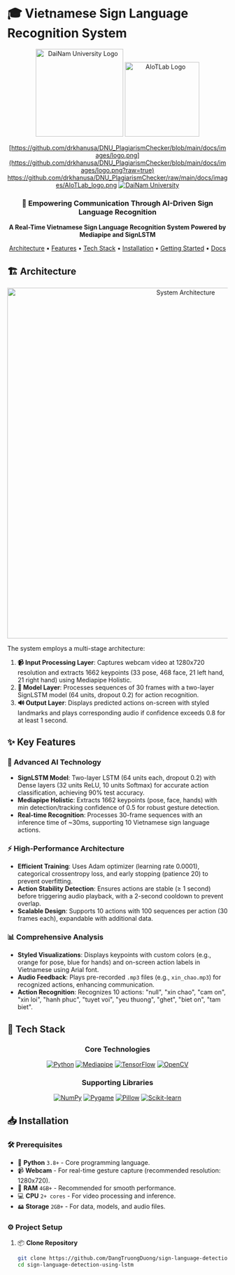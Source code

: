 # 🎓 Vietnamese Sign Language Recognition System

<div align="center">

<p align="center">
  <img src="docs/images/logo.png" alt="DaiNam University Logo" width="200"/>
  <img src="docs/images/AIoTLab_logo.png" alt="AIoTLab Logo" width="170"/>
</p>

[https://github.com/drkhanusa/DNU_PlagiarismChecker/blob/main/docs/images/logo.png](https://github.com/drkhanusa/DNU_PlagiarismChecker/blob/main/docs/images/logo.png?raw=true)
https://github.com/drkhanusa/DNU_PlagiarismChecker/raw/main/docs/images/AIoTLab_logo.png
[![DaiNam University](https://img.shields.io/badge/DaiNam%20University-red?style=for-the-badge)](https://dainam.edu.vn)

</div>

<h3 align="center">🔬 Empowering Communication Through AI-Driven Sign Language Recognition</h3>

<p align="center">
  <strong>A Real-Time Vietnamese Sign Language Recognition System Powered by Mediapipe and SignLSTM</strong>
</p>

<p align="center">
  <a href="#-architecture">Architecture</a> •
  <a href="#-key-features">Features</a> •
  <a href="#-tech-stack">Tech Stack</a> •
  <a href="#-installation">Installation</a> •
  <a href="#-getting-started">Getting Started</a> •
  <a href="#-documentation">Docs</a>
</p>

## 🏗️ Architecture

<p align="center">
  <img src="docs/images/architecture_signlstm.png" alt="System Architecture" width="800"/>
</p>

The system employs a multi-stage architecture:

1. **📹 Input Processing Layer**: Captures webcam video at 1280x720 resolution and extracts 1662 keypoints (33 pose, 468 face, 21 left hand, 21 right hand) using Mediapipe Holistic.
2. **🧠 Model Layer**: Processes sequences of 30 frames with a two-layer SignLSTM model (64 units, dropout 0.2) for action recognition.
3. **🔊 Output Layer**: Displays predicted actions on-screen with styled landmarks and plays corresponding audio if confidence exceeds 0.8 for at least 1 second.

## ✨ Key Features

### 🧠 Advanced AI Technology
- **SignLSTM Model**: Two-layer LSTM (64 units each, dropout 0.2) with Dense layers (32 units ReLU, 10 units Softmax) for accurate action classification, achieving 90% test accuracy.
- **Mediapipe Holistic**: Extracts 1662 keypoints (pose, face, hands) with min detection/tracking confidence of 0.5 for robust gesture detection.
- **Real-time Recognition**: Processes 30-frame sequences with an inference time of ~30ms, supporting 10 Vietnamese sign language actions.

### ⚡ High-Performance Architecture
- **Efficient Training**: Uses Adam optimizer (learning rate 0.0001), categorical crossentropy loss, and early stopping (patience 20) to prevent overfitting.
- **Action Stability Detection**: Ensures actions are stable (≥ 1 second) before triggering audio playback, with a 2-second cooldown to prevent overlap.
- **Scalable Design**: Supports 10 actions with 100 sequences per action (30 frames each), expandable with additional data.

### 📊 Comprehensive Analysis
- **Styled Visualizations**: Displays keypoints with custom colors (e.g., orange for pose, blue for hands) and on-screen action labels in Vietnamese using Arial font.
- **Audio Feedback**: Plays pre-recorded `.mp3` files (e.g., `xin_chao.mp3`) for recognized actions, enhancing communication.
- **Action Recognition**: Recognizes 10 actions: "null", "xin chao", "cam on", "xin loi", "hanh phuc", "tuyet voi", "yeu thuong", "ghet", "biet on", "tam biet".

## 🔧 Tech Stack

<div align="center">

### Core Technologies
[![Python](https://img.shields.io/badge/Python-3776AB?style=for-the-badge&logo=python&logoColor=yellow)](https://www.python.org/)
[![Mediapipe](https://img.shields.io/badge/Mediapipe-4285F4?style=for-the-badge&logo=google&logoColor=white)](https://mediapipe.dev/)
[![TensorFlow](https://img.shields.io/badge/TensorFlow-FF6F00?style=for-the-badge&logo=tensorflow&logoColor=white)](https://www.tensorflow.org/)
[![OpenCV](https://img.shields.io/badge/OpenCV-5C3EE8?style=for-the-badge&logo=opencv&logoColor=white)](https://opencv.org/)
### Supporting Libraries
[![NumPy](https://img.shields.io/badge/NumPy-013243?style=for-the-badge&logo=numpy&logoColor=white)](https://numpy.org/)
[![Pygame](https://img.shields.io/badge/Pygame-000000?style=for-the-badge&logo=pygame&logoColor=yellow)](https://www.pygame.org/)
[![Pillow](https://img.shields.io/badge/Pillow-000000?style=for-the-badge&logo=python&logoColor=white)](https://python-pillow.org/)
[![Scikit-learn](https://img.shields.io/badge/Scikit--learn-F7931E?style=for-the-badge&logo=scikit-learn&logoColor=white)](https://scikit-learn.org/)

</div>

## 📥 Installation

### 🛠️ Prerequisites

- 🐍 **Python** `3.8+` - Core programming language.
- 📹 **Webcam** - For real-time gesture capture (recommended resolution: 1280x720).
- 💾 **RAM** `4GB+` - Recommended for smooth performance.
- 💻 **CPU** `2+ cores` - For video processing and inference.
- 🖴 **Storage** `2GB+` - For data, models, and audio files.

### ⚙️ Project Setup

1. 📦 **Clone Repository**
   ```bash
   git clone https://github.com/DangTruongDuong/sign-language-detection-using-lstm
   cd sign-language-detection-using-lstm
